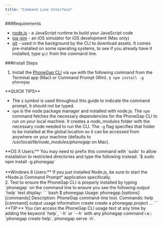 ```yaml
---
title: "Command Line Interface"
---
```

###Requirements

- [node.js](http://nodejs.org/) - a JavaScript runtime to build your JavaScript code
- [ios-sim](https://github.com/phonegap/ios-sim#installation) - an iOS simulator for iOS development (Mac only)
- [git](http://git-scm.com) - used in the background by the CLI to download assets. It comes pre-installed on some operating systems, to see if you already have it installed, type `git` from the command line.

###Install Steps

1. Install the [PhoneGap CLI](https://www.npmjs.com/package/phonegap) via `npm` with the following command from the Terminal app (Mac) or Command Prompt (Win).
`$ npm install -g phonegap`

 <div class="alert--info">**QUICK TIPS**

 - The `$` symbol is used throughout this guide to indicate the command prompt, it should not be typed.
 - `npm` is the node package manager and installed with node.js. The `npm` command fetches the necessary dependencies for the PhoneGap CLI to run on your local machine. It creates a *node_modules* folder with the necessary code needed to run the CLI. The `-g` flag specifies that folder to be installed at the global location so it can be accessed from anywhere on your machine (defaults to */usr/local/lib/node_modules/phonegap* on Mac).

 </div>

  <div class="alert--warning">**OS X Users:** You may need to prefix this command with `sudo` to allow installation to restricted directories and type the following instead: `$ sudo npm install -g phonegap`<br><br>
  **Windows 8 Users:** If you just installed Node.js, be sure to start the *Node.js Command Prompt* application specifically.</div>
2. Test to ensure the PhoneGap CLI is properly installed by typing `phonegap` on the command line to ensure you see the following output `help` text display:
  ``` bash
  $ phonegap
  Usage: phonegap [options] [commands]
  Description:
     PhoneGap command-line tool.
     Commands:
        help [command]       output usage information
        create <path>        create a phonegap project
         ...
  ```

<div class="alert--info">**TIP:** You can access the PhoneGap CLI usage text at any time by adding the keyword `help`, `-h` or `--h` with any phonegap command i.e.: `phonegap create help`,`phonegap serve -h`.</div>
